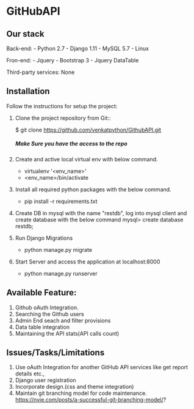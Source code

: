 GitHubAPI
=================


Our stack
---------

Back-end:
    - Python 2.7
    - Django 1.11
    - MySQL 5.7
    - Linux

Fron-end:
    - Jquery
    - Bootstrap 3
    - Jquery DataTable

Third-party services:
    None


Installation
------------

Follow the instructions for setup the project:

1. Clone the project repository from Git::

    $ git clone https://github.com/venkatpython/GithubAPI.git
    ##### Make Sure you have the access to the repo

2. Create and active local virtual env with below command.
    - virtualenv '<env_name>'
    - <env_name>/bin/activate

3. Install all required python packages with the below command.
     - pip install -r requirements.txt

3. Create DB in mysql with the name "restdb",
    log into mysql client and create database with the below command
    mysql> create database restdb;

4. Run Django Migrations
    - python manage.py migrate

5. Start Server and access the application at localhost:8000
    - python manage.py runserver

Available Feature:
------------------
1. Github oAuth Integration.
2. Searching  the Github users
3. Admin End seach and filter provisions
4. Data table integration
5. Maintaining the API stats(API calls count)


Issues/Tasks/Limitations
-------------------
1. Use oAuth Integration for another GitHub API services like get report details etc.,
2. Django user registration
3. Incorporate design.(css and theme integration)
4. Maintain git branching model for code maintenance.
https://nvie.com/posts/a-successful-git-branching-model/?
